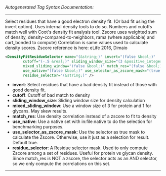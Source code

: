 <!-- THIS IS AN AUTOGENERATED FILE: Don't edit it directly, instead change the schema definition in the code itself. -->

_Autogenerated Tag Syntax Documentation:_

---
Select residues that have a good electron density fit. (Or bad fit using the invert option). Uses internal density tools to do so.  Numbers and cutoffs match well with Coot's density fit analysis tool. Zscore uses weighted sum of density, density-compared-to-neighbors, rama (where applicable) and cart_bonded to compute)  Correlation is same values used to calculate density scores.  Zscore reference is here: eLife 2016, Dimaio

```xml
<DensityFitResidueSelector name="(&string;)" invert="(false &bool;)"
        cutoff="(-.5 &real;)" sliding_window_size="(3 &positive_integer;)"
        mixed_sliding_window="(false &bool;)" match_res="(false &bool;)"
        use_native="(false &bool;)" use_selector_as_zscore_mask="(true &bool;)"
        residue_selector="(&string;)" />
```

-   **invert**: Select residues that have a bad density fit instead of those with good density fit.
-   **cutoff**: Cutoff of bad match to density
-   **sliding_window_size**: Sliding window size for density calculation
-   **mixed_sliding_window**: Use a window size of 3 for protein and 1 for glycans.  May skew results.
-   **match_res**: Use density correlation instead of a zscore to fit to density
-   **use_native**: Use a native set with in:file:native to do the selection for benchmarking purposes.
-   **use_selector_as_zscore_mask**: Use the selector as true mask to calculate the Zscore.  Otherwise, use it just as a selection for result.  Default true.
-   **residue_selector**: A Residue selector mask.  Used to only compute Zscore among a set of residues.  Useful for protein vs glycan density.  Since match_res is NOT a zscore, the selector acts as an AND selector, so we only compute the correlations on this set.

---
